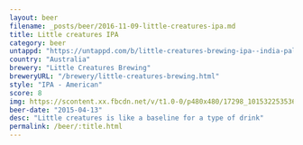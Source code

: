 ```yaml
---
layout: beer
filename: _posts/beer/2016-11-09-little-creatures-ipa.md
title: Little creatures IPA
category: beer
untappd: "https://untappd.com/b/little-creatures-brewing-ipa--india-pale-ale--/418608"
country: "Australia"
brewery: "Little Creatures Brewing"
breweryURL: "/brewery/little-creatures-brewing.html"
style: "IPA - American"
score: 8
img: https://scontent.xx.fbcdn.net/v/t1.0-0/p480x480/17298_10153225353618745_5211021832992114282_n.jpg?oh=236f22967473d4bd659030112ee3a2b9&oe=595C9304
beer-date: "2015-04-13"
desc: "Little creatures is like a baseline for a type of drink"
permalink: /beer/:title.html
---
```

